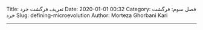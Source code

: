 Title: تعریف فرگشت خرد
Date: 2020-01-01 00:32
Category: فصل سوم: فرگشت خرد
Slug: defining-microevolution
Author: Morteza Ghorbani Kari

------
